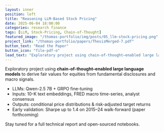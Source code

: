 ```yaml
---
layout: inner
position: left
title: "Reasoning LLM-Based Stock Pricing"
date: 2025-06-04 18:00:00
categories: research finance
tags: [LLM, Stock-Pricing, Chain-of-Thought]
featured_image: "/thomas-portfolio/img/posts/05_llm-stock-pricing.png"
project_link: "/thomas-portfolio/papers/ThesisMerged-7.pdf"
button_text: "Read the Paper"
button_icon: "file-pdf-o"
lead_text: "Exploratory project using chain-of-thought–enabled large language models to derive fair values for equities from fundamental disclosures and macro signals."
---
```


Exploratory project using **chain-of-thought–enabled large language models** to derive fair values for equities from fundamental disclosures and macro signals.

* LLMs: Qwen-2.5 7B + GRPO fine-tuning  
* Inputs: 10-K text embeddings, FRED macro time-series, analyst consensus  
* Outputs: conditional price distributions & risk-adjusted target returns  
* Early validation: Sharpe up to 1.4 on 2015–24 walk-forward (paper forthcoming)

Stay tuned for a full technical report and open-sourced notebooks.